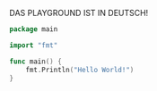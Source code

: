 DAS PLAYGROUND IST IN DEUTSCH!

```go runnable
package main

import "fmt"

func main() {
    fmt.Println("Hello World!")
}
```
